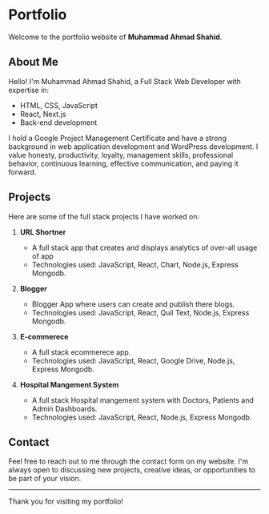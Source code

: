 # Portfolio

Welcome to the portfolio website of **Muhammad Ahmad Shahid**.

## About Me

Hello! I'm Muhammad Ahmad Shahid, a Full Stack Web Developer with expertise in:
- HTML, CSS, JavaScript
- React, Next.js
- Back-end development

I hold a Google Project Management Certificate and have a strong background in web application development and WordPress development. I value honesty, productivity, loyalty, management skills, professional behavior, continuous learning, effective communication, and paying it forward.

## Projects

Here are some of the full stack projects I have worked on:

1. **URL Shortner**
   - A full stack app that creates and displays analytics of over-all usage of app
   - Technologies used: JavaScript, React, Chart, Node.js, Express Mongodb.

2. **Blogger**
   - Blogger App where users can create and publish there blogs.
   - Technologies used: JavaScript, React, Quil Text, Node.js, Express Mongodb.

3. **E-commerece**
   - A full stack ecommerece app.
   - Technologies used: JavaScript, React, Google Drive, Node.js, Express Mongodb.

4. **Hospital Mangement System**
   - A full stack Hospital mangement system with Doctors, Patients and Admin Dashboards.
   - Technologies used: JavaScript, React, Node.js, Express Mongodb.

## Contact

Feel free to reach out to me through the contact form on my website. I'm always open to discussing new projects, creative ideas, or opportunities to be part of your vision.

---

Thank you for visiting my portfolio!
